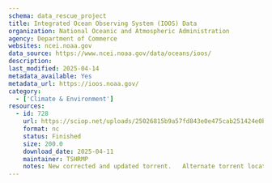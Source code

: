 ```yaml
---
schema: data_rescue_project 
title: Integrated Ocean Observing System (IOOS) Data
organization: National Oceanic and Atmospheric Administration
agency: Department of Commerce
websites: ncei.noaa.gov
data_source: https://www.ncei.noaa.gov/data/oceans/ioos/
description: 
last_modified: 2025-04-14
metadata_available: Yes
metadata_url: https://ioos.noaa.gov/
category:
  - ['Climate & Environment'] 
resources:
  - id: 728
    url: https://sciop.net/uploads/25026815b9a57fd843e0e475cab251424e0bd41c
    format: nc
    status: Finished
    size: 200.0
    download_date: 2025-04-11
    maintainer: TSHRMP
    notes: New corrected and updated torrent.   Alternate torrent location https//academictorrents.com/details/25026815b9a57fd843e0e475cab251424e0bd41c
---
```

